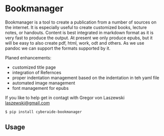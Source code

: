 
# Bookmanager

Bookmanager is a tool to create a publication from a number of sources on the
internet. It is especially useful to create customized books, lecture notes, or
handouts. Content is best integrated in markdown format as it is very fast to
produce the output. At present we only produce epubs, but it will be easy to
also create pdf, html, work, odt and others. As we use pandoc we can support the
formats supported by it.

Planed enhancements:

* customized title page
* integration of Refernces
* proper indentation management based on the indentation in teh yaml file
* automated image management
* font management for epubs

If you like to help get in contagt with Gregor von Laszewski
<laszewski@gmail.com>

```bash
$ pip install cyberaide-bookmanager
```

## Usage

